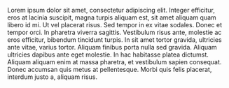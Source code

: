 Lorem ipsum dolor sit amet, consectetur adipiscing elit. Integer efficitur, eros at lacinia
suscipit, magna turpis aliquam est, sit amet aliquam quam libero id mi. Ut vel placerat risus.
Sed tempor in ex vitae sodales. Donec et tempor orci. In pharetra viverra sagittis. Vestibulum
risus ante, molestie ac eros efficitur, bibendum tincidunt turpis. In sit amet tortor gravida,
ultricies ante vitae, varius tortor. Aliquam finibus porta nulla sed gravida. Aliquam ultricies
dapibus ante eget molestie. In hac habitasse platea dictumst. Aliquam aliquam enim at massa
pharetra, et vestibulum sapien consequat. Donec accumsan quis metus at pellentesque. Morbi
quis felis placerat, interdum justo a, aliquam risus.
